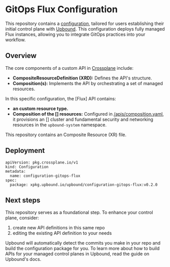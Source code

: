 # GitOps Flux Configuration

This repository contains a [configuration](https://docs.crossplane.io/v1.11/concepts/packages/#configuration-packages), tailored for users establishing their initial control plane with [Upbound](https://cloud.upbound.io). This configuration deploys fully managed Flux instances, allowing you to integrate GitOps practices into your workflow.

## Overview

The core components of a custom API in [Crossplane](https://docs.crossplane.io/v1.11/getting-started/introduction/) include:

- **CompositeResourceDefinition (XRD):** Defines the API's structure.
- **Composition(s):** Implements the API by orchestrating a set of managed resources.

In this specific configuration, the [Flux] API contains:

- **an [](/apis/definition.yaml) custom resource type.**
- **Composition of the [] resources:** Configured in [/apis/composition.yaml](/apis/composition.yaml), it provisions an [] cluster and fundamental security and networking resources in the `upbound-system` namespace.

This repository contains an Composite Resource (XR) file.

## Deployment

```shell
apiVersion: pkg.crossplane.io/v1
kind: Configuration
metadata:
  name: configuration-gitops-flux
spec:
  package: xpkg.upbound.io/upbound/configuration-gitops-flux:v0.2.0
```

## Next steps

This repository serves as a foundational step. To enhance your control plane, consider:

1. create new API definitions in this same repo
2. editing the existing API definition to your needs


Upbound will automatically detect the commits you make in your repo and build the configuration package for you. To learn more about how to build APIs for your managed control planes in Upbound, read the guide on Upbound's docs.
